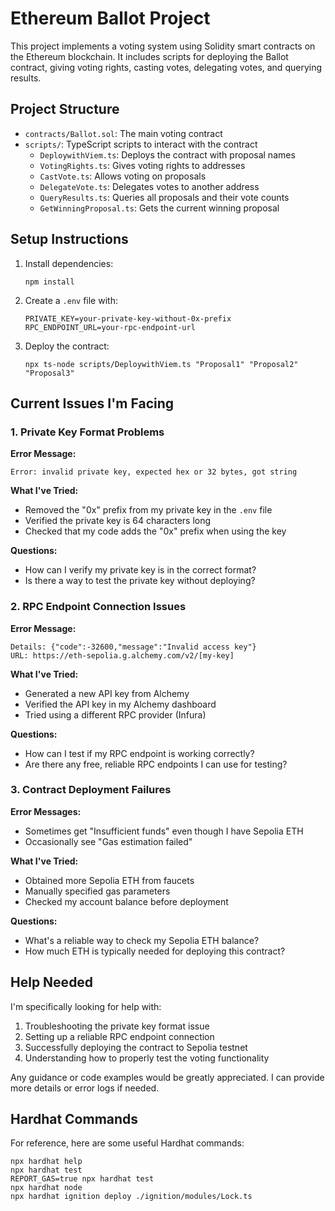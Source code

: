# Ethereum Ballot Project

This project implements a voting system using Solidity smart contracts on the Ethereum blockchain. It includes scripts for deploying the Ballot contract, giving voting rights, casting votes, delegating votes, and querying results.

## Project Structure

- `contracts/Ballot.sol`: The main voting contract
- `scripts/`: TypeScript scripts to interact with the contract
  - `DeploywithViem.ts`: Deploys the contract with proposal names
  - `VotingRights.ts`: Gives voting rights to addresses
  - `CastVote.ts`: Allows voting on proposals
  - `DelegateVote.ts`: Delegates votes to another address
  - `QueryResults.ts`: Queries all proposals and their vote counts
  - `GetWinningProposal.ts`: Gets the current winning proposal

## Setup Instructions

1. Install dependencies:
   ```shell
   npm install
   ```

2. Create a `.env` file with:
   ```
   PRIVATE_KEY=your-private-key-without-0x-prefix
   RPC_ENDPOINT_URL=your-rpc-endpoint-url
   ```

3. Deploy the contract:
   ```shell
   npx ts-node scripts/DeploywithViem.ts "Proposal1" "Proposal2" "Proposal3"
   ```

## Current Issues I'm Facing

### 1. Private Key Format Problems

**Error Message:**
```
Error: invalid private key, expected hex or 32 bytes, got string
```

**What I've Tried:**
- Removed the "0x" prefix from my private key in the `.env` file
- Verified the private key is 64 characters long
- Checked that my code adds the "0x" prefix when using the key

**Questions:**
- How can I verify my private key is in the correct format?
- Is there a way to test the private key without deploying?

### 2. RPC Endpoint Connection Issues

**Error Message:**
```
Details: {"code":-32600,"message":"Invalid access key"}
URL: https://eth-sepolia.g.alchemy.com/v2/[my-key]
```

**What I've Tried:**
- Generated a new API key from Alchemy
- Verified the API key in my Alchemy dashboard
- Tried using a different RPC provider (Infura)

**Questions:**
- How can I test if my RPC endpoint is working correctly?
- Are there any free, reliable RPC endpoints I can use for testing?

### 3. Contract Deployment Failures

**Error Messages:**
- Sometimes get "Insufficient funds" even though I have Sepolia ETH
- Occasionally see "Gas estimation failed"

**What I've Tried:**
- Obtained more Sepolia ETH from faucets
- Manually specified gas parameters
- Checked my account balance before deployment

**Questions:**
- What's a reliable way to check my Sepolia ETH balance?
- How much ETH is typically needed for deploying this contract?

## Help Needed

I'm specifically looking for help with:

1. Troubleshooting the private key format issue
2. Setting up a reliable RPC endpoint connection
3. Successfully deploying the contract to Sepolia testnet
4. Understanding how to properly test the voting functionality

Any guidance or code examples would be greatly appreciated. I can provide more details or error logs if needed.

## Hardhat Commands

For reference, here are some useful Hardhat commands:

```shell
npx hardhat help
npx hardhat test
REPORT_GAS=true npx hardhat test
npx hardhat node
npx hardhat ignition deploy ./ignition/modules/Lock.ts
```
```

